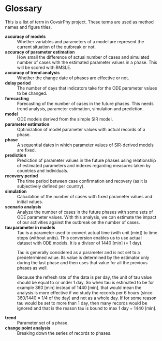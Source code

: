 # Glossary

This is a list of term in CovsirPhy project. These terms are used as method names and figure titles.

<dl>

<dt><strong>accuracy of models</strong></dt>
<dd>Whether variables and parameters of a model are represent the current situation of the outbreak or not.</dd>

<dt><strong>accuracy of parameter estimation</strong></dt>
<dd>How small the difference of actual number of cases and simulated number of cases with the estimated parameter values in a phase. This will be scored with RMSLE.</dd>

<dt><strong>accuracy of trend analysis</strong></dt>
<dd>Whether the change date of phases are effective or not.</dd>

<dt><strong>delay period</strong></dt>
<dd>The number of days that indicators take for the ODE parameter values to be changed.</dd>

<dt><strong>forecasting</strong></dt>
<dd>Forecasting of the number of cases in the future phases. This needs trend analysis, parameter estimation, simulation and prediction.</dd>

<dt><strong>model</strong></dt>
<dd>ODE models derived from the simple SIR model.</dd>

<dt><strong>parameter estimation</strong></dt>
<dd>Optimization of model parameter values with actual records of a phase.</dd>

<dt><strong>phase</strong></dt>
<dd>A sequential dates in which parameter values of SIR-derived models are fixed. </dd>

<dt><strong>prediction</strong></dt>
<dd>Prediction of parameter values in the future phases using relationship of estimated parameters and indexes regarding measures taken by countries and individuals.</dd>

<dt><strong>recovery period</strong></dt>
<dd>The time period between case confirmation and recovery (as it is subjectively defined per country).</dd>

<dt><strong>simulation</strong></dt>
<dd>Calculation of the number of cases with fixed parameter values and initial values.</dd>

<dt><strong>scenario analysis</strong></dt>
<dd>Analyze the number of cases in the future phases with some sets of ODE parameter values. With this analysis, we can estimate the impact of our activities against the outbreak on the number of cases.</dd>

<dt><strong>tau parameter in models</strong></dt>
<dd>Tau is a parameter used to convert actual time (with unit [min]) to time steps (without units).
This conversion enables us to use actual dataset with ODE models. It is a divisor of 1440 [min] (= 1 day).

Tau is generally considered as a parameter and is not set to a predetermined value.
Its value is determined by the estimator only during the last phase and then uses that value for all the previous phases as well.

Because the refresh rate of the data is per day, the unit of tau value should be equal to or under 1 day.
So when tau is estimated to be for example 360 [min] instead of 1440 [min], that would mean the analysis is more effective if we study the records per 6 hours (since 360/1440 = 1/4 of the day) and not as a whole day.
If for some reason tau would be set to more than 1 day, then many records would be ignored and that is the reason tau is bound to max 1 day = 1440 [min].</dd>

<dt><strong>trend</strong></dt>
<dd>Parameter set of a phase.</dd>

<dt><strong>change point analysis</strong></dt>
<dd>Breaking down the series of records to phases.</dd>

</dl>
